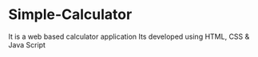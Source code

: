 # Simple-Calculator
It is a web based calculator application
Its developed using HTML, CSS & Java Script

